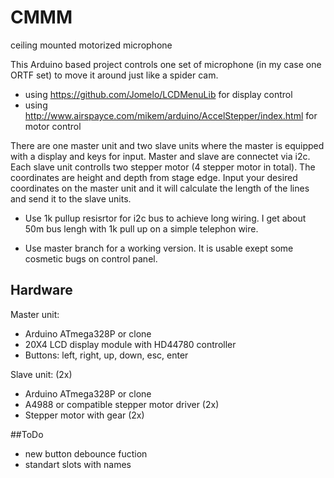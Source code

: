 # CMMM
ceiling mounted motorized microphone

This Arduino based project controls one set of microphone (in my case one ORTF set) to move it around just like a spider cam.

- using https://github.com/Jomelo/LCDMenuLib for display control
- using http://www.airspayce.com/mikem/arduino/AccelStepper/index.html for motor control

There are one master unit and two slave units where the master is equipped with a display and keys for input. Master and slave are connectet via i2c. Each slave unit controlls two stepper motor (4 stepper motor in total).
The coordinates are height and depth from stage edge. Input your desired coordinates on the master unit and it will calculate the length of the lines and send it to the slave units.

- Use 1k pullup resisrtor for i2c bus to achieve long wiring. I get about 50m bus lengh with 1k pull up on a simple telephon wire.

- Use master branch for a working version. It is usable exept some cosmetic bugs on control panel.

## Hardware
Master unit:
- Arduino ATmega328P or clone
- 20X4 LCD display module with HD44780 controller
- Buttons: left, right, up, down, esc, enter

Slave unit: (2x)
- Arduino ATmega328P or clone
- A4988 or compatible stepper motor driver (2x)
- Stepper motor with gear (2x)

##ToDo
- new button debounce fuction
- standart slots with names
